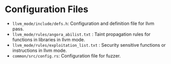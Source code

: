 # Configuration Files

- `llvm_mode/include/defs.h`: Configuration and definition file for llvm pass.
- `llvm_mode/rules/angora_abilist.txt` : Taint propagation rules for functions in libraries in llvm mode.
- `llvm_mode/rules/exploitation_list.txt` : Security sensitive functions or instructions in llvm mode.
- `common/src/config.rs`: Configuration file for fuzzer.
